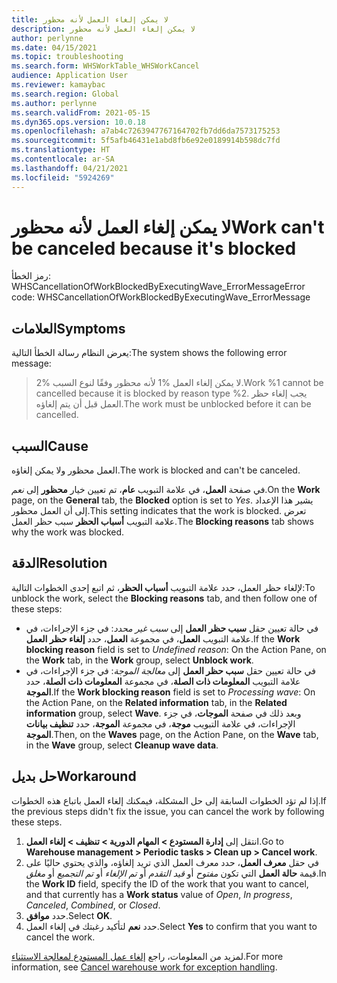 ```yaml
---
title: لا يمكن إلغاء العمل لأنه محظور
description: لا يمكن إلغاء العمل لأنه محظور
author: perlynne
ms.date: 04/15/2021
ms.topic: troubleshooting
ms.search.form: WHSWorkTable_WHSWorkCancel
audience: Application User
ms.reviewer: kamaybac
ms.search.region: Global
ms.author: perlynne
ms.search.validFrom: 2021-05-15
ms.dyn365.ops.version: 10.0.18
ms.openlocfilehash: a7ab4c7263947767164702fb7dd6da7573175253
ms.sourcegitcommit: 5f5afb46431e1abd8fb6e92e0189914b598dc7fd
ms.translationtype: HT
ms.contentlocale: ar-SA
ms.lasthandoff: 04/21/2021
ms.locfileid: "5924269"
---
```

# <a name="work-cant-be-canceled-because-its-blocked"></a><span data-ttu-id="e949f-103">لا يمكن إلغاء العمل لأنه محظور</span><span class="sxs-lookup"><span data-stu-id="e949f-103">Work can't be canceled because it's blocked</span></span>

<span data-ttu-id="e949f-104">رمز الخطأ: WHSCancellationOfWorkBlockedByExecutingWave_ErrorMessage</span><span class="sxs-lookup"><span data-stu-id="e949f-104">Error code: WHSCancellationOfWorkBlockedByExecutingWave_ErrorMessage</span></span>

## <a name="symptoms"></a><span data-ttu-id="e949f-105">العلامات</span><span class="sxs-lookup"><span data-stu-id="e949f-105">Symptoms</span></span>

<span data-ttu-id="e949f-106">يعرض النظام رسالة الخطأ التالية:</span><span class="sxs-lookup"><span data-stu-id="e949f-106">The system shows the following error message:</span></span>

> <span data-ttu-id="e949f-107">لا يمكن إلغاء العمل %1 لأنه محظور وفقًا لنوع السبب %2.</span><span class="sxs-lookup"><span data-stu-id="e949f-107">Work %1 cannot be cancelled because it is blocked by reason type %2.</span></span> <span data-ttu-id="e949f-108">يجب إلغاء حظر العمل قبل أن يتم إلغاؤه.</span><span class="sxs-lookup"><span data-stu-id="e949f-108">The work must be unblocked before it can be cancelled.</span></span>

## <a name="cause"></a><span data-ttu-id="e949f-109">السبب</span><span class="sxs-lookup"><span data-stu-id="e949f-109">Cause</span></span>

<span data-ttu-id="e949f-110">العمل محظور ولا يمكن إلغاؤه.</span><span class="sxs-lookup"><span data-stu-id="e949f-110">The work is blocked and can't be canceled.</span></span>

<span data-ttu-id="e949f-111">في صفحة **العمل**، في علامة التبويب **عام**، تم تعيين خيار **محظور** إلى *نعم*.</span><span class="sxs-lookup"><span data-stu-id="e949f-111">On the **Work** page, on the **General** tab, the **Blocked** option is set to *Yes*.</span></span> <span data-ttu-id="e949f-112">يشير هذا الإعداد إلى أن العمل محظور.</span><span class="sxs-lookup"><span data-stu-id="e949f-112">This setting indicates that the work is blocked.</span></span> <span data-ttu-id="e949f-113">تعرض علامة التبويب **أسباب الحظر** سبب حظر العمل.</span><span class="sxs-lookup"><span data-stu-id="e949f-113">The **Blocking reasons** tab shows why the work was blocked.</span></span>

## <a name="resolution"></a><span data-ttu-id="e949f-114">الدقة</span><span class="sxs-lookup"><span data-stu-id="e949f-114">Resolution</span></span>

<span data-ttu-id="e949f-115">لإلغاء حظر العمل، حدد علامة التبويب **أسباب الحظر**، ثم اتبع إحدى الخطوات التالية:</span><span class="sxs-lookup"><span data-stu-id="e949f-115">To unblock the work, select the **Blocking reasons** tab, and then follow one of these steps:</span></span>

- <span data-ttu-id="e949f-116">في حالة تعيين حقل **سبب حظر العمل** إلى *سبب غير محدد*: في جزء الإجراءات، في علامة التبويب **العمل**، في مجموعة **العمل**، حدد **إلغاء حظر العمل**.</span><span class="sxs-lookup"><span data-stu-id="e949f-116">If the **Work blocking reason** field is set to *Undefined reason*: On the Action Pane, on the **Work** tab, in the **Work** group, select **Unblock work**.</span></span>
- <span data-ttu-id="e949f-117">في حالة تعيين حقل **سبب حظر العمل** إلى *معالجة الموجة*: في جزء الإجراءات، في علامة التبويب **المعلومات ذات الصلة**، في مجموعة **المعلومات ذات الصلة**، حدد **الموجة**.</span><span class="sxs-lookup"><span data-stu-id="e949f-117">If the **Work blocking reason** field is set to *Processing wave*: On the Action Pane, on the **Related information** tab, in the **Related information** group, select **Wave**.</span></span> <span data-ttu-id="e949f-118">وبعد ذلك في صفحة **الموجات**، في جزء الإجراءات، في علامة التبويب **موجة**، في مجموعة **الموجة**، حدد **تنظيف بيانات الموجة**.</span><span class="sxs-lookup"><span data-stu-id="e949f-118">Then, on the **Waves** page, on the Action Pane, on the **Wave** tab, in the **Wave** group, select **Cleanup wave data**.</span></span>

## <a name="workaround"></a><span data-ttu-id="e949f-119">حل بديل</span><span class="sxs-lookup"><span data-stu-id="e949f-119">Workaround</span></span>

<span data-ttu-id="e949f-120">إذا لم تؤد الخطوات السابقة إلى حل المشكلة، فيمكنك إلغاء العمل باتباع هذه الخطوات.</span><span class="sxs-lookup"><span data-stu-id="e949f-120">If the previous steps didn't fix the issue, you can cancel the work by following these steps.</span></span>

1. <span data-ttu-id="e949f-121">انتقل إلى **إدارة المستودع \> المهام الدورية \> تنظيف \> إلغاء العمل**.</span><span class="sxs-lookup"><span data-stu-id="e949f-121">Go to **Warehouse management \> Periodic tasks \> Clean up \> Cancel work**.</span></span>
1. <span data-ttu-id="e949f-122">في حقل **معرف العمل**، حدد معرف العمل الذي تريد إلغاؤه، والذي يحتوي حاليًا على قيمة **حالة العمل** التي تكون *مفتوح* أو *قيد التقدم* أو *تم الإلغاء* أو *تم التجميع* أو *مغلق*.</span><span class="sxs-lookup"><span data-stu-id="e949f-122">In the **Work ID** field, specify the ID of the work that you want to cancel, and that currently has a **Work status** value of *Open*, *In progress*, *Canceled*, *Combined*, or *Closed*.</span></span>
1. <span data-ttu-id="e949f-123">حدد **موافق**.</span><span class="sxs-lookup"><span data-stu-id="e949f-123">Select **OK**.</span></span>
1. <span data-ttu-id="e949f-124">حدد **نعم** لتأكيد رغبتك في إلغاء العمل.</span><span class="sxs-lookup"><span data-stu-id="e949f-124">Select **Yes** to confirm that you want to cancel the work.</span></span>

<span data-ttu-id="e949f-125">لمزيد من المعلومات، راجع [إلغاء عمل المستودع لمعالجة الاستثناء](../../warehousing/cancel-warehouse-work.md).</span><span class="sxs-lookup"><span data-stu-id="e949f-125">For more information, see [Cancel warehouse work for exception handling](../../warehousing/cancel-warehouse-work.md).</span></span>
